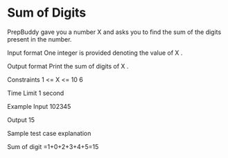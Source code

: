 # Sum of Digits
PrepBuddy gave you a number 
X
 and asks you to find the sum of the digits present in the number.

Input format
One integer is provided denoting the value of 
X
.

Output format
Print the sum of digits of 
X
.

Constraints
1
<=
X
<=
10
6

Time Limit
1
 second

Example
Input
102345

Output
15

Sample test case explanation

Sum of digit =1+0+2+3+4+5=15
